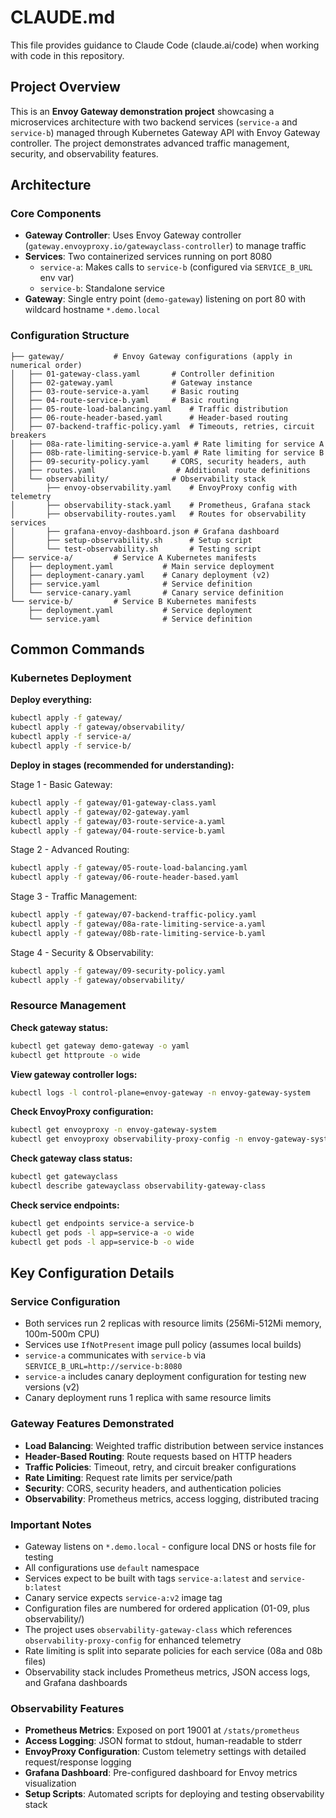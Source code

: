 # CLAUDE.md

This file provides guidance to Claude Code (claude.ai/code) when working with code in this repository.

## Project Overview

This is an **Envoy Gateway demonstration project** showcasing a microservices architecture with two backend services (`service-a` and `service-b`) managed through Kubernetes Gateway API with Envoy Gateway controller. The project demonstrates advanced traffic management, security, and observability features.

## Architecture

### Core Components
- **Gateway Controller**: Uses Envoy Gateway controller (`gateway.envoyproxy.io/gatewayclass-controller`) to manage traffic
- **Services**: Two containerized services running on port 8080
  - `service-a`: Makes calls to `service-b` (configured via `SERVICE_B_URL` env var)
  - `service-b`: Standalone service
- **Gateway**: Single entry point (`demo-gateway`) listening on port 80 with wildcard hostname `*.demo.local`

### Configuration Structure
```
├── gateway/           # Envoy Gateway configurations (apply in numerical order)
│   ├── 01-gateway-class.yaml       # Controller definition
│   ├── 02-gateway.yaml             # Gateway instance
│   ├── 03-route-service-a.yaml     # Basic routing
│   ├── 04-route-service-b.yaml     # Basic routing
│   ├── 05-route-load-balancing.yaml    # Traffic distribution
│   ├── 06-route-header-based.yaml      # Header-based routing
│   ├── 07-backend-traffic-policy.yaml  # Timeouts, retries, circuit breakers
│   ├── 08a-rate-limiting-service-a.yaml # Rate limiting for service A
│   ├── 08b-rate-limiting-service-b.yaml # Rate limiting for service B
│   ├── 09-security-policy.yaml     # CORS, security headers, auth
│   ├── routes.yaml                  # Additional route definitions
│   └── observability/              # Observability stack
│       ├── envoy-observability.yaml    # EnvoyProxy config with telemetry
│       ├── observability-stack.yaml    # Prometheus, Grafana stack
│       ├── observability-routes.yaml   # Routes for observability services
│       ├── grafana-envoy-dashboard.json # Grafana dashboard
│       ├── setup-observability.sh      # Setup script
│       └── test-observability.sh       # Testing script
├── service-a/         # Service A Kubernetes manifests
│   ├── deployment.yaml           # Main service deployment
│   ├── deployment-canary.yaml    # Canary deployment (v2)
│   ├── service.yaml              # Service definition
│   └── service-canary.yaml       # Canary service definition
└── service-b/         # Service B Kubernetes manifests
    ├── deployment.yaml           # Service deployment
    └── service.yaml              # Service definition
```

## Common Commands

### Kubernetes Deployment

**Deploy everything:**
```bash
kubectl apply -f gateway/
kubectl apply -f gateway/observability/
kubectl apply -f service-a/
kubectl apply -f service-b/
```

**Deploy in stages (recommended for understanding):**

Stage 1 - Basic Gateway:
```bash
kubectl apply -f gateway/01-gateway-class.yaml
kubectl apply -f gateway/02-gateway.yaml
kubectl apply -f gateway/03-route-service-a.yaml
kubectl apply -f gateway/04-route-service-b.yaml
```

Stage 2 - Advanced Routing:
```bash
kubectl apply -f gateway/05-route-load-balancing.yaml
kubectl apply -f gateway/06-route-header-based.yaml
```

Stage 3 - Traffic Management:
```bash
kubectl apply -f gateway/07-backend-traffic-policy.yaml
kubectl apply -f gateway/08a-rate-limiting-service-a.yaml
kubectl apply -f gateway/08b-rate-limiting-service-b.yaml
```

Stage 4 - Security & Observability:
```bash
kubectl apply -f gateway/09-security-policy.yaml
kubectl apply -f gateway/observability/
```

### Resource Management

**Check gateway status:**
```bash
kubectl get gateway demo-gateway -o yaml
kubectl get httproute -o wide
```

**View gateway controller logs:**
```bash
kubectl logs -l control-plane=envoy-gateway -n envoy-gateway-system
```

**Check EnvoyProxy configuration:**
```bash
kubectl get envoyproxy -n envoy-gateway-system
kubectl get envoyproxy observability-proxy-config -n envoy-gateway-system -o yaml
```

**Check gateway class status:**
```bash
kubectl get gatewayclass
kubectl describe gatewayclass observability-gateway-class
```

**Check service endpoints:**
```bash
kubectl get endpoints service-a service-b
kubectl get pods -l app=service-a -o wide
kubectl get pods -l app=service-b -o wide
```

## Key Configuration Details

### Service Configuration
- Both services run 2 replicas with resource limits (256Mi-512Mi memory, 100m-500m CPU)
- Services use `IfNotPresent` image pull policy (assumes local builds)
- `service-a` communicates with `service-b` via `SERVICE_B_URL=http://service-b:8080`
- `service-a` includes canary deployment configuration for testing new versions (v2)
- Canary deployment runs 1 replica with same resource limits

### Gateway Features Demonstrated
- **Load Balancing**: Weighted traffic distribution between service instances
- **Header-Based Routing**: Route requests based on HTTP headers
- **Traffic Policies**: Timeout, retry, and circuit breaker configurations
- **Rate Limiting**: Request rate limits per service/path
- **Security**: CORS, security headers, and authentication policies
- **Observability**: Prometheus metrics, access logging, distributed tracing

### Important Notes
- Gateway listens on `*.demo.local` - configure local DNS or hosts file for testing
- All configurations use `default` namespace
- Services expect to be built with tags `service-a:latest` and `service-b:latest`
- Canary service expects `service-a:v2` image tag
- Configuration files are numbered for ordered application (01-09, plus observability/)
- The project uses `observability-gateway-class` which references `observability-proxy-config` for enhanced telemetry
- Rate limiting is split into separate policies for each service (08a and 08b files)
- Observability stack includes Prometheus metrics, JSON access logs, and Grafana dashboards

### Observability Features
- **Prometheus Metrics**: Exposed on port 19001 at `/stats/prometheus`
- **Access Logging**: JSON format to stdout, human-readable to stderr
- **EnvoyProxy Configuration**: Custom telemetry settings with detailed request/response logging
- **Grafana Dashboard**: Pre-configured dashboard for Envoy metrics visualization
- **Setup Scripts**: Automated scripts for deploying and testing observability stack